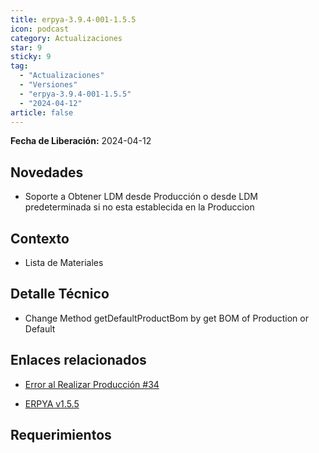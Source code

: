 ```yaml
---
title: erpya-3.9.4-001-1.5.5
icon: podcast
category: Actualizaciones
star: 9
sticky: 9
tag:
  - "Actualizaciones"
  - "Versiones"
  - "erpya-3.9.4-001-1.5.5"
  - "2024-04-12"
article: false
---
```


**Fecha de Liberación:** 2024-04-12

## Novedades

- Soporte a Obtener LDM desde Producción o desde LDM predeterminada si no esta establecida en la Produccion

## Contexto

- Lista de Materiales

## Detalle Técnico

- Change Method getDefaultProductBom by get BOM of Production or Default

## Enlaces relacionados

- [Error al Realizar Producción #34](https://github.com/erpcya/Control-NATULAC/issues/34)

- [ERPYA v1.5.5](https://github.com/erpya/adempiere_patch_zk/releases/tag/1.5.5)

## Requerimientos
